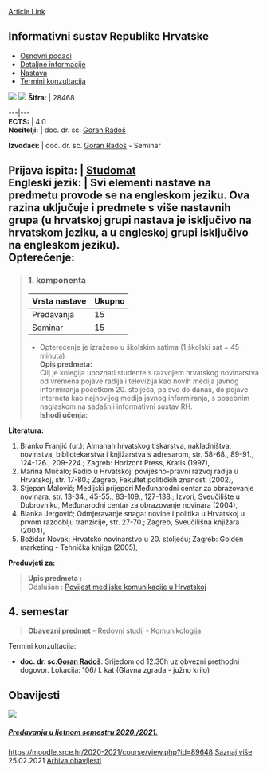 [Article Link](https://www.fhs.hr/predmet/isrh)

## Informativni sustav Republike Hrvatske
  * [Osnovni podaci](https://www.fhs.hr/predmet/isrh#v1id-904825_342173_1_0 "Osnovni podaci")
  * [Detaljne informacije](https://www.fhs.hr/predmet/isrh#v1id-904825_342173_1_1 "Detaljne informacije")
  * [Nastava](https://www.fhs.hr/predmet/isrh#v1id-904825_342173_1_2 "Nastava")
  * [Termini konzultacija](https://www.fhs.hr/predmet/isrh#v1id-904825_342173_1_3 "Termini konzultacija")


[![](https://www.fhs.hr/img/flags/gif/hr.gif)](https://www.fhs.hr/predmet/isrh) [![](https://www.fhs.hr/img/flags/gif/gb.gif)](https://www.fhs.hr/en/course/rocis)
**Šifra:** |  28468  
  
---|---  
**ECTS:** |  4.0   
**Nositelji:** |  doc. dr. sc. [Goran Radoš](https://www.fhs.hr/djelatnik/goran.rados)   
  
**Izvođači:** |  doc. dr. sc. [Goran Radoš](https://www.fhs.hr/djelatnik/goran.rados) - Seminar  
  
**Prijava ispita:** |  [Studomat](http://www.isvu.hr/studomat)  
**Engleski jezik:** |  Svi elementi nastave na predmetu provode se na engleskom jeziku. Ova razina uključuje i predmete s više nastavnih grupa (u hrvatskoj grupi nastava je isključivo na hrvatskom jeziku, a u engleskoj grupi isključivo na engleskom jeziku).   
**Opterećenje:**  
---  
> ### 1. komponenta
> | Vrsta nastave | Ukupno  
> ---|---  
> Predavanja | 15  
> Seminar | 15  
> * Opterećenje je izraženo u školskim satima (1 školski sat = 45 minuta)   
**Opis predmeta:**  
> Cilj je kolegija upoznati studente s razvojem hrvatskog novinarstva od vremena pojave radija i televizija kao novih medija javnog informiranja početkom 20. stoljeća, pa sve do danas, do pojave interneta kao najnovijeg medija javnog informiranja, s posebnim naglaskom na sadašnji informativni sustav RH.  
**Ishodi učenja:**  

  
**Literatura:**  
  1. Branko Franjić (ur.); Almanah hrvatskog tiskarstva, nakladništva, novinstva, bibliotekarstva i knjižarstva s adresarom, str. 58-68., 89-91., 124-126., 209-224.; Zagreb: Horizont Press, Kratis (1997), 
  2. Marina Mučalo; Radio u Hrvatskoj: povijesno-pravni razvoj radija u Hrvatskoj, str. 17-80.; Zagreb, Fakultet političkih znanosti (2002), 
  3. Stjepan Malović; Medijski prijepori Međunarodni centar za obrazovanje novinara, str. 13-34., 45-55., 83-109., 127-138.; Izvori, Sveučilište u Dubrovniku, Međunarodni centar za obrazovanje novinara (2004), 
  4. Blanka Jergović; Odmjeravanje snaga: novine i politika u Hrvatskoj u prvom razdoblju tranzicije, str. 27-70.; Zagreb, Sveučilišna knjižara (2004), 
  5. Božidar Novak; Hrvatsko novinarstvo u 20. stoljeću; Zagreb: Golden marketing - Tehnička knjiga (2005), 

  
**Preduvjeti za:**  
> **Upis predmeta :**  
>  Odslušan : [Povijest medijske komunikacije u Hrvatskoj](https://www.fhs.hr/predmet/pmkuh)  
>   
**4. semestar**  
---  
> **Obavezni predmet** - Redovni studij - Komunikologija  
>   
Termini konzultacija: 
  * **doc. dr. sc.[Goran Radoš](https://www.fhs.hr/djelatnik/goran.rados)**: 
Srijedom od 12.30h uz obvezni prethodni dogovor.
Lokacija: 106/ I. kat (Glavna zgrada - južno krilo) 


## Obavijesti
[ ![](https://www.fhs.hr/_pub/themes_static/hrstud2024/default/img/default_news.jpg) ](https://www.fhs.hr/predmet/isrh?@=21el4#news_81263)
#####  [Predavanja u ljetnom semestru 2020./2021.](https://www.fhs.hr/predmet/isrh?@=21el4#news_81263)
https://moodle.srce.hr/2020-2021/course/view.php?id=89648 
[Saznaj više](https://www.fhs.hr/predmet/isrh?@=21el4#news_81263)
25.02.2021
[Arhiva obavijesti](https://www.fhs.hr/predmet/isrh?@=20p76#news_81263 "Arhiva obavijesti")
